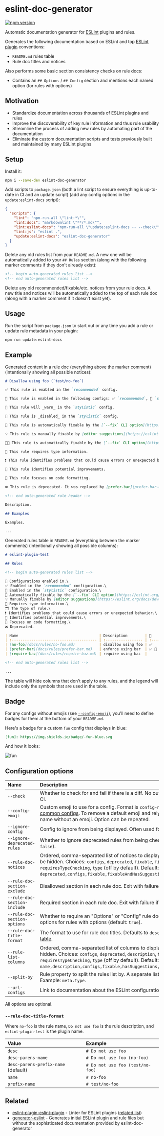 # eslint-doc-generator

[![npm version][npm-image]][npm-url]

Automatic documentation generator for [ESLint](https://eslint.org/) plugins and rules.

Generates the following documentation based on ESLint and top [ESLint plugin](https://eslint.org/docs/latest/developer-guide/working-with-plugins) conventions:

- `README.md` rules table
- Rule doc titles and notices

Also performs some basic section consistency checks on rule docs:

- Contains an `## Options` / `## Config` section and mentions each named option (for rules with options)

## Motivation

- Standardize documentation across thousands of ESLint plugins and rules
- Improve the discoverability of key rule information and thus rule usability
- Streamline the process of adding new rules by automating part of the documentation
- Eliminate the custom documentation scripts and tests previously built and maintained by many ESLint plugins

## Setup

Install it:

```sh
npm i --save-dev eslint-doc-generator
```

Add scripts to `package.json` (both a lint script to ensure everything is up-to-date in CI and an update script) (add any config options in the `update:eslint-docs` script):

```json
{
  "scripts": {
    "lint": "npm-run-all \"lint:*\"",
    "lint:docs": "markdownlint \"**/*.md\"",
    "lint:eslint-docs": "npm-run-all \"update:eslint-docs -- --check\"",
    "lint:js": "eslint .",
    "update:eslint-docs": "eslint-doc-generator"
  }
}
```

Delete any old rules list from your `README.md`. A new one will be automatically added to your `## Rules` section (along with the following marker comments if they don't already exist):

```md
<!-- begin auto-generated rules list -->
<!-- end auto-generated rules list -->
```

Delete any old recommended/fixable/etc. notices from your rule docs. A new title and notices will be automatically added to the top of each rule doc (along with a marker comment if it doesn't exist yet).

## Usage

Run the script from `package.json` to start out or any time you add a rule or update rule metadata in your plugin:

```sh
npm run update:eslint-docs
```

## Example

Generated content in a rule doc (everything above the marker comment) (intentionally showing all possible notices):

```md
# Disallow using foo (`test/no-foo`)

✅ This rule is enabled in the `recommended` config.

💼 This rule is enabled in the following configs: ✅ `recommended`, 🎨 `stylistic`.

🎨 This rule will _warn_ in the `stylistic` config.

🎨 This rule is _disabled_ in the `stylistic` config.

🔧 This rule is automatically fixable by the [`--fix` CLI option](https://eslint.org/docs/user-guide/command-line-interface#--fix).

💡 This rule is manually fixable by [editor suggestions](https://eslint.org/docs/developer-guide/working-with-rules#providing-suggestions).

🔧💡 This rule is automatically fixable by the [`--fix` CLI option](https://eslint.org/docs/latest/user-guide/command-line-interface#--fix) and manually fixable by [editor suggestions](https://eslint.org/docs/developer-guide/working-with-rules#providing-suggestions).

💭 This rule requires type information.

❗ This rule identifies problems that could cause errors or unexpected behavior.

📖 This rule identifies potential improvements.

📏 This rule focuses on code formatting.

❌ This rule is deprecated. It was replaced by [prefer-bar](prefer-bar.md).

<!-- end auto-generated rule header -->

Description.

## Examples

Examples.

...
```

Generated rules table in `README.md` (everything between the marker comments) (intentionally showing all possible columns):

```md
# eslint-plugin-test

## Rules

<!-- begin auto-generated rules list -->

💼 Configurations enabled in.\
✅ Enabled in the `recommended` configuration.\
🎨 Enabled in the `stylistic` configuration.\
🔧 Automatically fixable by the [`--fix` CLI option](https://eslint.org/docs/user-guide/command-line-interface#--fix).\
💡 Manually fixable by [editor suggestions](https://eslint.org/docs/developer-guide/working-with-rules#providing-suggestions).\
💭 Requires type information.\
🗂️ The type of rule.\
❗ Identifies problems that could cause errors or unexpected behavior.\
📖 Identifies potential improvements.\
📏 Focuses on code formatting.\
❌ Deprecated.

| Name                                     | Description        | 💼    | 🔧  | 💡  | 💭  | 🗂️  | ❌  |
| :--------------------------------------- | :----------------- | :---- | :-- | :-- | :-- | :-- | :-- |
| [no-foo](docs/rules/no-foo.md)           | disallow using foo | ✅    | 🔧  |     |     | ❗  |     |
| [prefer-bar](docs/rules/prefer-bar.md)   | enforce using bar  | ✅ 🎨 |     | 💡  | 💭  | 📖  |     |
| [require-baz](docs/rules/require-baz.md) | require using baz  |       | 🔧  |     |     | 📏  | ❌  |

<!-- end auto-generated rules list -->

...
```

The table will hide columns that don't apply to any rules, and the legend will include only the symbols that are used in the table.

## Badge

For any configs without emojis (see [`--config-emoji`](#configuration-options)), you'll need to define badges for them at the bottom of your `README.md`.

Here's a badge for a custom `fun` config that displays in blue:

```md
[fun]: https://img.shields.io/badge/-fun-blue.svg
```

And how it looks:

![fun][]

[fun]: https://img.shields.io/badge/-fun-blue.svg

## Configuration options

| Name | Description |
| :-- | :-- |
| `--check` | Whether to check for and fail if there is a diff. No output will be written. Typically used during CI. |
| `--config-emoji` | Custom emoji to use for a config. Format is `config-name,emoji`. Default emojis are provided for [common configs](./lib/emojis.ts). To remove a default emoji and rely on a [badge](#badge) instead, provide the config name without an emoji. Option can be repeated. |
| `--ignore-config` | Config to ignore from being displayed. Often used for an `all` config. Option can be repeated. |
| `--ignore-deprecated-rules` | Whether to ignore deprecated rules from being checked, displayed, or updated (default: `false`). |
| `--rule-doc-notices` | Ordered, comma-separated list of notices to display in rule doc. Non-applicable notices will be hidden. Choices: `configs`, `deprecated`, `fixable`, `fixableAndHasSuggestions`, `hasSuggestions`, `requiresTypeChecking`, `type` (off by default). Default: `deprecated,configs,fixable,fixableAndHasSuggestions,hasSuggestions,requiresTypeChecking`. |
| `--rule-doc-section-exclude` | Disallowed section in each rule doc. Exit with failure if present. Option can be repeated. |
| `--rule-doc-section-include` | Required section in each rule doc. Exit with failure if missing. Option can be repeated. |
| `--rule-doc-section-options` | Whether to require an "Options" or "Config" rule doc section and mention of any named options for rules with options (default: `true`). |
| `--rule-doc-title-format` | The format to use for rule doc titles. Defaults to `desc-parens-prefix-name`. See choices in below [table](#--rule-doc-title-format). |
| `--rule-list-columns` | Ordered, comma-separated list of columns to display in rule list. Empty columns will be hidden. Choices: `configs`, `deprecated`, `description`, `fixable`, `hasSuggestions`, `name`, `requiresTypeChecking`, `type` (off by default). Default: `name,description,configs,fixable,hasSuggestions,requiresTypeChecking,deprecated`. |
| `--split-by` | Rule property to split the rules list by. A separate list and header will be created for each value. Example: `meta.type`. |
| `--url-configs` | Link to documentation about the ESLint configurations exported by the plugin. |

All options are optional.

### `--rule-doc-title-format`

Where `no-foo` is the rule name, `Do not use foo` is the rule description, and `eslint-plugin-test` is the plugin name.

| Value | Example |
| :-- | :-- |
| `desc` | `# Do not use foo` |
| `desc-parens-name` | `# Do not use foo (no-foo)` |
| `desc-parens-prefix-name` (default) | `# Do not use foo (test/no-foo)` |
| `name` | `# no-foo` |
`prefix-name` | `# test/no-foo` |

## Related

- [eslint-plugin-eslint-plugin](https://github.com/eslint-community/eslint-plugin-eslint-plugin) - Linter for ESLint plugins ([related list](https://eslint.org/docs/latest/developer-guide/working-with-plugins#linting))
- [generator-eslint](https://github.com/eslint/generator-eslint) - Generates initial ESLint plugin and rule files but without the sophisticated documentation provided by eslint-doc-generator

[npm-image]: https://badge.fury.io/js/eslint-doc-generator.svg
[npm-url]: https://www.npmjs.com/package/eslint-doc-generator
